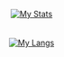 <p align="center">
  <a href="https://github.com/joseph-rance">
    <img align="center" src="https://github-readme-stats.vercel.app/api?username=joseph-rance&theme=nord&count_private=true&show_icons=true" alt="My Stats" >
    </br></br></br>
    <img align="center" src="https://github-readme-stats.vercel.app/api/top-langs/?username=joseph-rance&theme=nord&layout=compact" alt="My Langs" >
  </a>
<p/>
